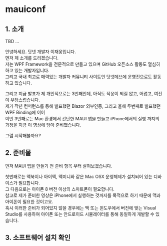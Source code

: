 # mauiconf

## 1. 소개

TBD ...

안녕하세요. 닷넷 개발자 이재웅입니다.  
먼저 제 소개를 드리겠습니다.  
저는 WPF Framework을 전문적으로 만들고 있으며 GitHub 오픈소스 활동도 열심히 하고 있는 개발자입니다.  
그리고 국내 최고로 매력있는 개발자 커뮤니티 사이트인 닷넷데브에 운영진으로도 활동 하고 있습니다.   

그리고 지금 발표가 제 개인적으로는 3번째인데, 아직도 적응이 되질 않고, 어렵고, 여전이 부담스럽습니다.  
제가 작년 컨퍼런스를 통해 발표했던 Blazor 외부인증, 그리고 올해 두번째로 발표했던 WPF Binding에 이어   
이번 3번째로는 Mac 환경에서 간단한 MAUI 앱을 만들고 iPhone에서의 실행 까지의 과정을 지금 이 영상에 담아 준비했습니다.  

그럼 시작해볼까요?  

## 2. 준비물

먼저 MAUI 앱을 만들기 전 준비 항목 부터 살펴보겠습니다.  

첫번째로는 맥북이나 아이맥, 맥미니와 같은 Mac OSX 운영체제가 설치되어 있는 디바이스가 필요합니다.  
그 다음으로는 아이폰 8 버전 이상의 스마트폰이 필요합니다.  
참고로 제가 준비한 영상은 iPhone에서 실행하는 것까지를 목적으로 하기 때문에 맥과 아이폰이 필요한 것이고요.  
혹시 이러한 준비가 되어있지 않을 경우에는 맥 또는 윈도우에서 버전에 맞는 Visual Studio를 사용하여 아이폰 또는 안드로이드 시뮬레이터를 통해 동일하게 개발할 수 있습니다.  

## 3. 소프트웨어 설치 확인

